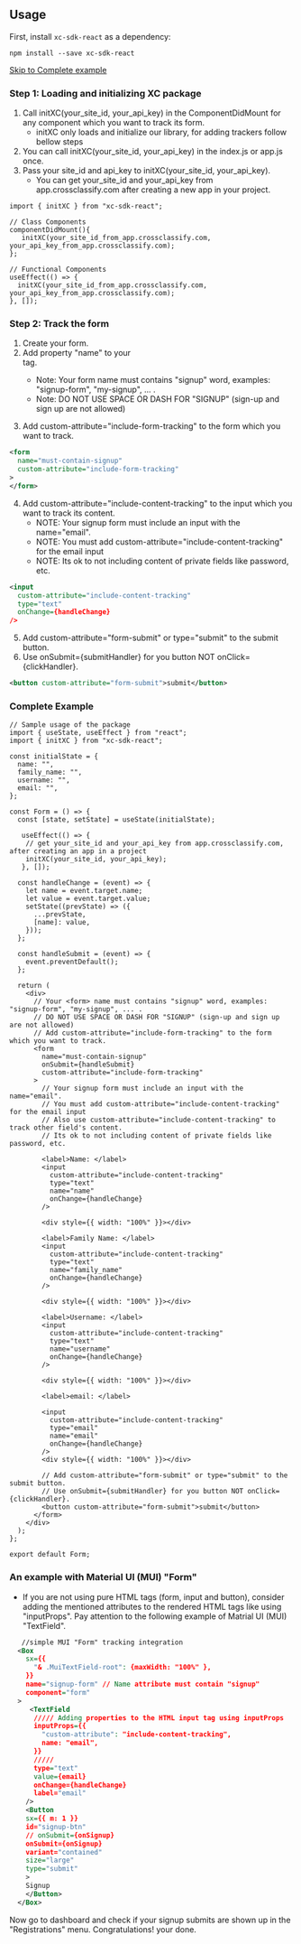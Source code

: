 ## Usage

First, install `xc-sdk-react` as a dependency:

```shell
npm install --save xc-sdk-react
```

[Skip to Complete example](#Complete-Example)

### Step 1: Loading and initializing XC package

1. Call initXC(your_site_id, your_api_key) in the ComponentDidMount for any component which you want to track its form.
   - initXC only loads and initialize our library, for adding trackers follow bellow steps
2. You can call initXC(your_site_id, your_api_key) in the index.js or app.js once.
3. Pass your site_id and api_key to initXC(your_site_id, your_api_key).
   - You can get your_site_id and your_api_key from app.crossclassify.com after creating a new app in your project.

```react
import { initXC } from "xc-sdk-react";

// Class Components
componentDidMount(){
   initXC(your_site_id_from_app.crossclassify.com, your_api_key_from_app.crossclassify.com);
};
```

```react
// Functional Components
useEffect(() => {
  initXC(your_site_id_from_app.crossclassify.com, your_api_key_from_app.crossclassify.com);
}, []);
```

### Step 2: Track the form

1. Create your form.
2. Add property "name" to your <form> tag.
   - Note: Your form name must contains "signup" word, examples: "signup-form", "my-signup", ... .
   - Note: DO NOT USE SPACE OR DASH FOR "SIGNUP" (sign-up and sign up are not allowed)
3. Add custom-attribute="include-form-tracking" to the form which you want to track.

```xml
<form
  name="must-contain-signup"
  custom-attribute="include-form-tracking"
>
</form>
```

4. Add custom-attribute="include-content-tracking" to the input which you want to track its content.
   - NOTE: Your signup form must include an input with the name="email".
   - NOTE: You must add custom-attribute="include-content-tracking" for the email input
   - NOTE: Its ok to not including content of private fields like password, etc.

```xml
<input
  custom-attribute="include-content-tracking"
  type="text"
  onChange={handleChange}
/>
```

5. Add custom-attribute="form-submit" or type="submit" to the submit button.
6. Use onSubmit={submitHandler} for you button NOT onClick={clickHandler}.

```xml
<button custom-attribute="form-submit">submit</button>
```

### Complete Example

```react
// Sample usage of the package
import { useState, useEffect } from "react";
import { initXC } from "xc-sdk-react";

const initialState = {
  name: "",
  family_name: "",
  username: "",
  email: "",
};

const Form = () => {
  const [state, setState] = useState(initialState);

   useEffect(() => {
    // get your_site_id and your_api_key from app.crossclassify.com, after creating an app in a project
    initXC(your_site_id, your_api_key);
   }, []);

  const handleChange = (event) => {
    let name = event.target.name;
    let value = event.target.value;
    setState((prevState) => ({
      ...prevState,
      [name]: value,
    }));
  };

  const handleSubmit = (event) => {
    event.preventDefault();
  };

  return (
    <div>
      // Your <form> name must contains "signup" word, examples: "signup-form", "my-signup", ... .
      // DO NOT USE SPACE OR DASH FOR "SIGNUP" (sign-up and sign up are not allowed)
      // Add custom-attribute="include-form-tracking" to the form which you want to track.
      <form
        name="must-contain-signup"
        onSubmit={handleSubmit}
        custom-attribute="include-form-tracking"
      >
        // Your signup form must include an input with the name="email".
        // You must add custom-attribute="include-content-tracking" for the email input
        // Also use custom-attribute="include-content-tracking" to track other field's content.
        // Its ok to not including content of private fields like password, etc.

        <label>Name: </label>
        <input
          custom-attribute="include-content-tracking"
          type="text"
          name="name"
          onChange={handleChange}
        />

        <div style={{ width: "100%" }}></div>

        <label>Family Name: </label>
        <input
          custom-attribute="include-content-tracking"
          type="text"
          name="family_name"
          onChange={handleChange}
        />

        <div style={{ width: "100%" }}></div>

        <label>Username: </label>
        <input
          custom-attribute="include-content-tracking"
          type="text"
          name="username"
          onChange={handleChange}
        />

        <div style={{ width: "100%" }}></div>

        <label>email: </label>

        <input
          custom-attribute="include-content-tracking"
          type="email"
          name="email"
          onChange={handleChange}
        />
        <div style={{ width: "100%" }}></div>

        // Add custom-attribute="form-submit" or type="submit" to the submit button.
        // Use onSubmit={submitHandler} for you button NOT onClick={clickHandler}.
        <button custom-attribute="form-submit">submit</button>
      </form>
    </div>
  );
};

export default Form;
```

### An example with Material UI (MUI) "Form"

- If you are not using pure HTML tags (form, input and button), consider adding the mentioned attributes to the rendered HTML tags like using "inputProps".
  Pay attention to the following example of Matrial UI (MUI) "TextField".

```xml
   //simple MUI "Form" tracking integration
  <Box
    sx={{
      "& .MuiTextField-root": {maxWidth: "100%" },
    }}
    name="signup-form" // Name attribute must contain "signup"
    component="form"
  >
     <TextField
      ///// Adding properties to the HTML input tag using inputProps
      inputProps={{
        "custom-attribute": "include-content-tracking",
        name: "email",
      }}
      /////
      type="text"
      value={email}
      onChange={handleChange}
      label="email"
    />
    <Button
    sx={{ m: 1 }}
    id="signup-btn"
    // onSubmit={onSignup}
    onSubmit={onSignup}
    variant="contained"
    size="large"
    type="submit"
    >
    Signup
    </Button>
  </Box>

```

Now go to dashboard and check if your signup submits are shown up in the "Registrations" menu.
Congratulations! your done.
